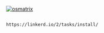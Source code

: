 
[![osmatrix](https://github.com/githubfoam/minikube-linkerd-travis/workflows/osmatrix/badge.svg)](https://github.com/githubfoam/minikube-linkerd-travis/actions?query=workflow%3A%22osmatrix%22+branch%3Adev) 

~~~~

https://linkerd.io/2/tasks/install/

~~~~
